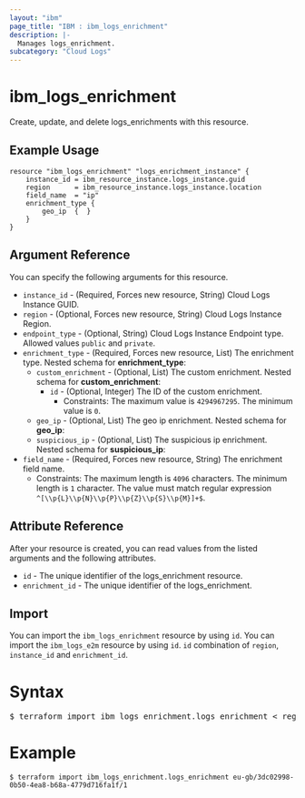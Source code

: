 ```yaml
---
layout: "ibm"
page_title: "IBM : ibm_logs_enrichment"
description: |-
  Manages logs_enrichment.
subcategory: "Cloud Logs"
---
```


# ibm_logs_enrichment

Create, update, and delete logs_enrichments with this resource.

## Example Usage

```hcl
resource "ibm_logs_enrichment" "logs_enrichment_instance" {
	instance_id = ibm_resource_instance.logs_instance.guid
  	region      = ibm_resource_instance.logs_instance.location
	field_name  = "ip"
	enrichment_type {
		geo_ip  {  }
	}
}
```

## Argument Reference

You can specify the following arguments for this resource.

* `instance_id` - (Required, Forces new resource, String)  Cloud Logs Instance GUID.
* `region` - (Optional, Forces new resource, String) Cloud Logs Instance Region.
* `endpoint_type` - (Optional, String) Cloud Logs Instance Endpoint type. Allowed values `public` and `private`.
* `enrichment_type` - (Required, Forces new resource, List) The enrichment type.
Nested schema for **enrichment_type**:
	* `custom_enrichment` - (Optional, List) The custom enrichment.
	Nested schema for **custom_enrichment**:
		* `id` - (Optional, Integer) The ID of the custom enrichment.
		  * Constraints: The maximum value is `4294967295`. The minimum value is `0`.
	* `geo_ip` - (Optional, List) The geo ip enrichment.
	Nested schema for **geo_ip**:
	* `suspicious_ip` - (Optional, List) The suspicious ip enrichment.
	Nested schema for **suspicious_ip**:
* `field_name` - (Required, Forces new resource, String) The enrichment field name.
  * Constraints: The maximum length is `4096` characters. The minimum length is `1` character. The value must match regular expression `^[\\p{L}\\p{N}\\p{P}\\p{Z}\\p{S}\\p{M}]+$`.

## Attribute Reference

After your resource is created, you can read values from the listed arguments and the following attributes.

* `id` - The unique identifier of the logs_enrichment resource.
* `enrichment_id` - The unique identifier of the logs_enrichment.


## Import

You can import the `ibm_logs_enrichment` resource by using `id`. You can import the `ibm_logs_e2m` resource by using `id`. `id` combination of `region`, `instance_id` and `enrichment_id`.

# Syntax
<pre>
$ terraform import ibm_logs_enrichment.logs_enrichment < region >/< instance_id >/< enrichment_id >
</pre>

# Example
```
$ terraform import ibm_logs_enrichment.logs_enrichment eu-gb/3dc02998-0b50-4ea8-b68a-4779d716fa1f/1
```

